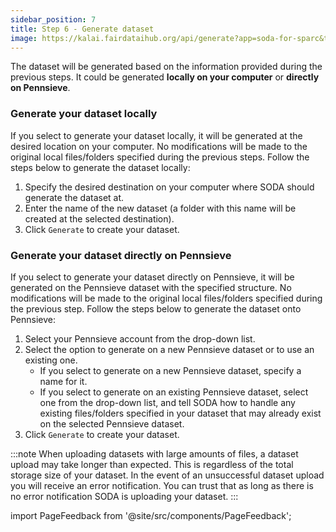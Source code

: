 ```yaml
---
sidebar_position: 7
title: Step 6 - Generate dataset
image: https://kalai.fairdataihub.org/api/generate?app=soda-for-sparc&title=Step%206%20-%20Generate%20dataset&description=Prepare%20Dataset
---
```


The dataset will be generated based on the information provided during the previous steps. It could be generated **locally on your computer** or **directly on Pennsieve**.

### Generate your dataset locally

If you select to generate your dataset locally, it will be generated at the desired location on your computer. No modifications will be made to the original local files/folders specified during the previous steps. Follow the steps below to generate the dataset locally:

1. Specify the desired destination on your computer where SODA should generate the dataset at.
2. Enter the name of the new dataset (a folder with this name will be created at the selected destination).
3. Click `Generate` to create your dataset.

<!-- ![](https://github.com/fairdataihub/SODA-for-SPARC/blob/main/docs/documentation/Organize-dataset/generate-1.gif?raw=true) -->

### Generate your dataset directly on Pennsieve

If you select to generate your dataset directly on Pennsieve, it will be generated on the Pennsieve dataset with the specified structure. No modifications will be made to the original local files/folders specified during the previous step. Follow the steps below to generate the dataset onto Pennsieve:

1. Select your Pennsieve account from the drop-down list.
2. Select the option to generate on a new Pennsieve dataset or to use an existing one.
   - If you select to generate on a new Pennsieve dataset, specify a name for it.
     <!-- ![](https://github.com/fairdataihub/SODA-for-SPARC/blob/main/docs/documentation/Organize-dataset/generate-21.gif?raw=true) -->
   - If you select to generate on an existing Pennsieve dataset, select one from the drop-down list, and tell SODA how to handle any existing files/folders specified in your dataset that may already exist on the selected Pennsieve dataset.
     <!-- ![](https://github.com/fairdataihub/SODA-for-SPARC/blob/main/docs/documentation/Organize-dataset/generate-3.gif?raw=true) -->
3. Click `Generate` to create your dataset.

:::note
When uploading datasets with large amounts of files, a dataset upload may take longer than expected. This is regardless of the total storage size of your dataset. In the event of an unsuccessful dataset upload you will receive an error notification. You can trust that as long as there is no error notification SODA is uploading your dataset.
:::

import PageFeedback from '@site/src/components/PageFeedback';

<PageFeedback />
